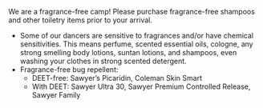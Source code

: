 We are a fragrance-free camp! Please purchase fragrance-free shampoos and other toiletry items prior to your arrival.

- Some of our dancers are sensitive to fragrances and/or have chemical sensitivities. This means perfume, scented essential oils, cologne, any strong smelling body lotions, suntan lotions, and shampoos, even washing your clothes in strong scented detergent. 
- Fragrance-free bug repellent:
  - DEET-free: Sawyer’s Picaridin, Coleman Skin Smart
  - With DEET: Sawyer Ultra 30, Sawyer Premium Controlled Release, Sawyer Family